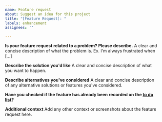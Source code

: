 ```yaml
---
name: Feature request
about: Suggest an idea for this project
title: "[Feature Request]: "
labels: enhancement
assignees: ''

---
```


**Is your feature request related to a problem? Please describe.**
A clear and concise description of what the problem is. Ex. I'm always frustrated when [...]

**Describe the solution you'd like**
A clear and concise description of what you want to happen.

**Describe alternatives you've considered**
A clear and concise description of any alternative solutions or features you've considered.

**Have you checked if the feature has already been recorded on the [to do list](https://notes.theochu.com/13704/append-editor-todo)?**

**Additional context**
Add any other context or screenshots about the feature request here.

